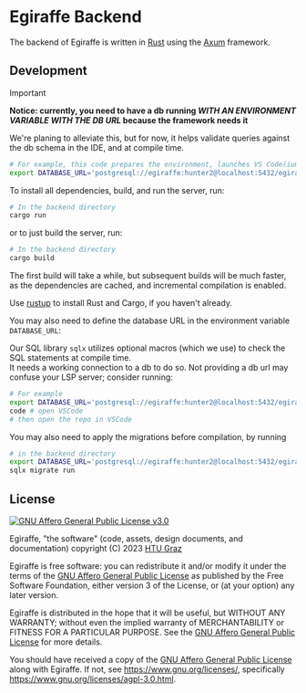 # Egiraffe Backend

The backend of Egiraffe is written in [Rust](https://www.rust-lang.org/) using the [Axum](https://docs.rs/axum/latest/axum/) framework.

## Development

> [!IMPORTANT]
>
> **Notice: currently, you need to have a db running _WITH AN ENVIRONMENT VARIABLE WITH THE DB URL_ because the framework needs it**
>
> We're planing to alleviate this, but for now, it helps validate queries against the db schema in the IDE, and at compile time.
>
> ```zsh
> # For example, this code prepares the environment, launches VS Code(ium), and exits the shell
> export DATABASE_URL='postgresql://egiraffe:hunter2@localhost:5432/egiraffe?sslmode=disable' && code ~/Repos/egiraffe-ng && exit
> ```

To install all dependencies, build, and run the server, run:

```zsh
# In the backend directory
cargo run
```

or to just build the server, run:

```zsh
# In the backend directory
cargo build
```

The first build will take a while, but subsequent builds will be much faster,
as the dependencies are cached, and incremental compilation is enabled.

Use [rustup](https://rustup.rs/) to install Rust and Cargo, if you haven't already.

You may also need to define the database URL in the environment variable `DATABASE_URL`:

Our SQL library `sqlx` utilizes optional macros (which we use) to check the SQL statements at compile time.  
It needs a working connection to a db to do so.
Not providing a db url may confuse your LSP server; consider running:

```zsh
# For example
export DATABASE_URL='postgresql://egiraffe:hunter2@localhost:5432/egiraffe?sslmode=disable' # define the database URL
code # open VSCode
# then open the repo in VSCode
```

You may also need to apply the migrations before compilation, by running

```zsh
# in the backend directory
export DATABASE_URL='postgresql://egiraffe:hunter2@localhost:5432/egiraffe?sslmode=disable' # in case you haven't set that one yet
sqlx migrate run
```

## License

[![GNU Affero General Public License v3.0](https://www.gnu.org/graphics/agplv3-with-text-162x68.png)](https://www.gnu.org/licenses/agpl-3.0.html)

Egiraffe, "the software" (code, assets, design documents, and documentation) copyright (C) 2023 [HTU Graz](https://htugraz.at/)

Egiraffe is free software: you can redistribute it and/or modify it under the terms of the [GNU Affero General Public License](/LICENSE.md) as published by the Free Software Foundation, either version 3 of the License, or (at your option) any later version.

Egiraffe is distributed in the hope that it will be useful, but WITHOUT ANY WARRANTY; without even the implied warranty of MERCHANTABILITY or FITNESS FOR A PARTICULAR PURPOSE. See the [GNU Affero General Public License](/LICENSE.md) for more details.

You should have received a copy of the [GNU Affero General Public License](/LICENSE.md) along with Egiraffe. If not, see <https://www.gnu.org/licenses/>, specifically <https://www.gnu.org/licenses/agpl-3.0.html>.
